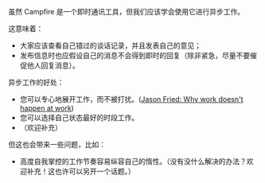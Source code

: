 虽然 Campfire 是一个即时通讯工具，但我们应该学会使用它进行异步工作。

这意味着：

* 大家应该查看自己错过的谈话记录，并且发表自己的意见；
* 发布信息时也应假设自己的消息不会得到即时的回复（除非紧急，尽量不要催促他人回复消息）。

异步工作的好处：

* 您可以专心地展开工作，而不被打扰。([Jason Fried: Why work doesn't happen at work](http://www.ted.com/talks/jason_fried_why_work_doesn_t_happen_at_work.html))
* 您可以选择自己状态最好的时段工作。
* （欢迎补充）

但这也会带来一些问题，比如：

* 高度自我掌控的工作节奏容易纵容自己的惰性。（没有没什么解决的办法？欢迎补充！这也许可以另开一个话题。）